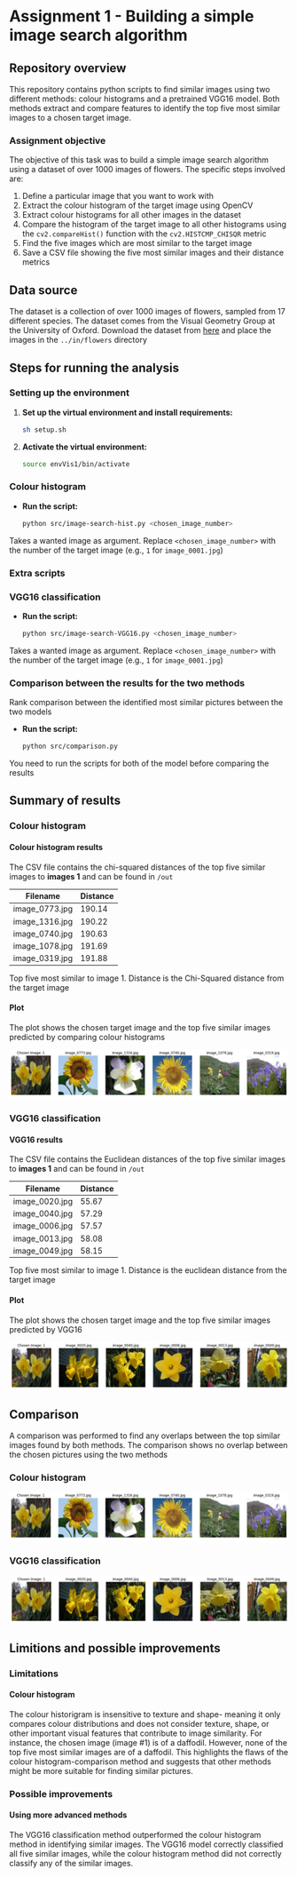 # Assignment 1 - Building a simple image search algorithm

## Repository overview
This repository contains python scripts to find similar images using two different methods: colour histograms and a pretrained VGG16 model. Both methods extract and compare features to identify the top five most similar images to a chosen target image.

### Assignment objective
The objective of this task was to build a simple image search algorithm using a dataset of over 1000 images of flowers. The specific steps involved are:
1. Define a particular image that you want to work with
2. Extract the colour histogram of the target image using OpenCV
3. Extract colour histograms for all other images in the dataset
4. Compare the histogram of the target image to all other histograms using the `cv2.compareHist()` function with the `cv2.HISTCMP_CHISQR` metric
5. Find the five images which are most similar to the target image
6. Save a CSV file showing the five most similar images and their distance metrics

## Data source
The dataset is a collection of over 1000 images of flowers, sampled from 17 different species. The dataset comes from the Visual Geometry Group at the University of Oxford. Download the dataset from [here](http://www.robots.ox.ac.uk/~vgg/data/flowers/17/) and place the images in the `../in/flowers` directory

## Steps for running the analysis

### Setting up the environment
1. **Set up the virtual environment and install requirements:**
    ```bash
    sh setup.sh
    ```
2. **Activate the virtual environment:**
    ```bash
    source envVis1/bin/activate
    ```

### Colour histogram

- **Run the script:**
    ```bash
    python src/image-search-hist.py <chosen_image_number>
    ```
Takes a wanted image as argument. Replace `<chosen_image_number>` with the number of the target image (e.g., `1` for `image_0001.jpg`)

### Extra scripts

### VGG16 classification

- **Run the script:**
    ```bash
    python src/image-search-VGG16.py <chosen_image_number>
    ```
Takes a wanted image as argument. Replace `<chosen_image_number>` with the number of the target image (e.g., `1` for `image_0001.jpg`)

### Comparison between the results for the two methods
Rank comparison between the identified most similar pictures between the two models

- **Run the script:**
    ```bash
    python src/comparison.py
    ```
You need to run the scripts for both of the model before comparing the results

## Summary of results

### Colour histogram

#### Colour histogram results
The CSV file contains the chi-squared distances of the top five similar images to **images 1** and can be found in `/out`

| Filename | Distance  |
|----------|-----------|
| image_0773.jpg | 190.14    |
| image_1316.jpg | 190.22    |
| image_0740.jpg | 190.63    |
| image_1078.jpg | 191.69    |
| image_0319.jpg | 191.88    |

Top five most similar to image 1. Distance is the Chi-Squared distance from the target image

#### Plot
The plot shows the chosen target image and the top five similar images predicted by comparing colour histograms

![Colour Histogram Results](https://github.com/BayesianBoi/cds-visual/blob/main/assignments/assignment%201/out/hist_plot_0001.png)

### VGG16 classification

#### VGG16 results
The CSV file contains the Euclidean distances of the top five similar images to **images 1** and can be found in `/out`

| Filename       | Distance  |
|----------------|-----------|
| image_0020.jpg | 55.67     |
| image_0040.jpg | 57.29     |
| image_0006.jpg | 57.57     |
| image_0013.jpg | 58.08     |
| image_0049.jpg | 58.15     |

Top five most similar to image 1. Distance is the euclidean distance from the target image

#### Plot
The plot shows the chosen target image and the top five similar images predicted by VGG16

![VGG16 Results](https://github.com/BayesianBoi/cds-visual/blob/main/assignments/assignment%201/out/vgg16_plot_0001.png)

## Comparison
A comparison was performed to find any overlaps between the top similar images found by both methods. The comparison shows no overlap between the chosen pictures using the two methods

### Colour histogram
![Colour Histogram Plot](https://github.com/BayesianBoi/cds-visual/blob/main/assignments/assignment%201/out/hist_plot_0001.png)


### VGG16 classification 
![VGG16 Plot](https://github.com/BayesianBoi/cds-visual/blob/main/assignments/assignment%201/out/vgg16_plot_0001.png)

## Limitions and possible improvements
### Limitations
#### Colour histogram
The colour historigram is insensitive to texture and shape- meaning it only compares colour distributions and does not consider texture, shape, or other important visual features that contribute to image similarity. For instance, the chosen image (image #1) is of a daffodil. However, none of the top five most similar images are of a daffodil. This highlights the flaws of the colour histogram-comparison method and suggests that other methods might be more suitable for finding similar pictures.

### Possible improvements
#### Using more advanced methods
The VGG16 classification method outperformed the colour histogram method in identifying similar images. The VGG16 model correctly classified all five similar images, while the colour histogram method did not correctly classify any of the similar images.

